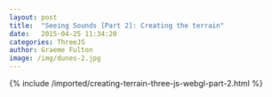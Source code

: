 ```yaml
---
layout: post
title:  "Seeing Sounds [Part 2]: Creating the terrain"
date:   2015-04-25 11:34:20
categories: ThreeJS
author: Graeme Fulton
image: /img/dunes-2.jpg
---
```

{% include /imported/creating-terrain-three-js-webgl-part-2.html %}
